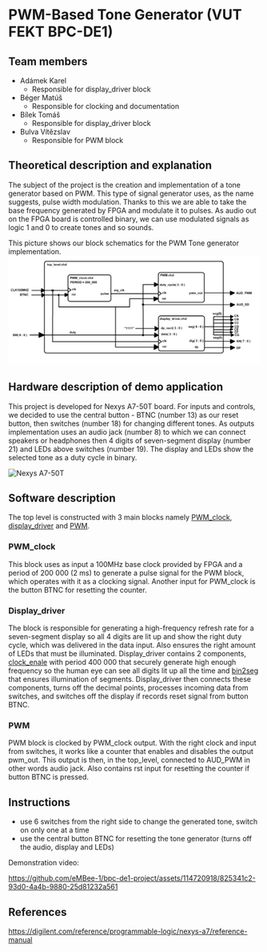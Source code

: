 # PWM-Based Tone Generator (VUT FEKT BPC-DE1)



## Team members
- Adámek Karel
  - Responsible for display_driver block
- Béger Matúš
  - Responsible for clocking and documentation
- Bílek Tomáš
  - Responsible for display_driver block
- Bulva Vítězslav
  - Responsible for PWM block

## Theoretical description and explanation
The subject of the project is the creation and implementation of a tone generator based on PWM. This type of signal generator uses, as the name suggests, pulse width modulation. Thanks to this we are able to take the base frequency generated by FPGA and modulate it to pulses. As audio out on the FPGA board is controlled binary, we can use modulated signals as logic 1 and 0 to create tones and so sounds.

This picture shows our block schematics for the PWM Tone generator implementation.
![navrh_pwm.png](/Assets/navrh_pwm.png)

## Hardware description of demo application
This project is developed for Nexys A7-50T board. For inputs and controls, we decided to use the central button - BTNC (number 13) as our reset button, then switches (number 18) for changing different tones. As outputs implementation uses an audio jack (number 8) to which we can connect speakers or headphones then 4 digits of seven-segment display (number 21) and LEDs above switches (number 19). The display and LEDs show the selected tone as a duty cycle in binary. 

![Nexys A7-50T](https://digilent.com/reference/_media/reference/programmable-logic/nexys-a7/nexys-a7-callout.png?cache=)

## Software description
The top level is constructed with 3 main blocks namely [PWM_clock](https://github.com/eMBee-1/bpc-de1-project/blob/main/PWM_ToneGenerator/Project.srcs/sources_1/new/PWM_clock.vhd), [display_driver](https://github.com/eMBee-1/bpc-de1-project/blob/main/PWM_ToneGenerator/Project.srcs/sources_1/new/display_driver.vhd) and [PWM](https://github.com/eMBee-1/bpc-de1-project/blob/main/PWM_ToneGenerator/Project.srcs/sources_1/new/PWM.vhd).

### PWM_clock
This block uses as input a 100MHz base clock provided by FPGA and a period of 200 000 (2 ms) to generate a pulse signal for the PWM block, which operates with it as a clocking signal. Another input for PWM_clock is the button BTNC for resetting the counter.

### Display_driver
The block is responsible for generating a high-frequency refresh rate for a seven-segment display so all 4 digits are lit up and show the right duty cycle, which was delivered in the data input. Also ensures the right amount of LEDs that must be illuminated. Display_driver contains 2 components, [clock_enale](https://github.com/eMBee-1/bpc-de1-project/blob/main/PWM_ToneGenerator/Project.srcs/sources_1/new/clock_enable.vhd) with period 400 000 that securely generate high enough frequency so the human eye can see all digits lit up all the time and [bin2seg](https://github.com/eMBee-1/bpc-de1-project/blob/main/PWM_ToneGenerator/Project.srcs/sources_1/new/bin2seg.vhd) that ensures illumination of segments. Display_driver then connects these components, turns off the decimal points, processes incoming data from switches, and switches off the display if records reset signal from button BTNC.

### PWM
PWM block is clocked by PWM_clock output. With the right clock and input from switches, it works like a counter that enables and disables the output pwm_out. This output is then, in the top_level, connected to AUD_PWM in other words audio jack. Also contains rst input for resetting the counter if button BTNC is pressed.

## Instructions
- use 6 switches from the right side to change the generated tone, switch on only one at a time
- use the central button BTNC for resetting the tone generator (turns off the audio, display and LEDs)

Demonstration video:

https://github.com/eMBee-1/bpc-de1-project/assets/114720918/825341c2-93d0-4a4b-9880-25d81232a561

## References
https://digilent.com/reference/programmable-logic/nexys-a7/reference-manual
